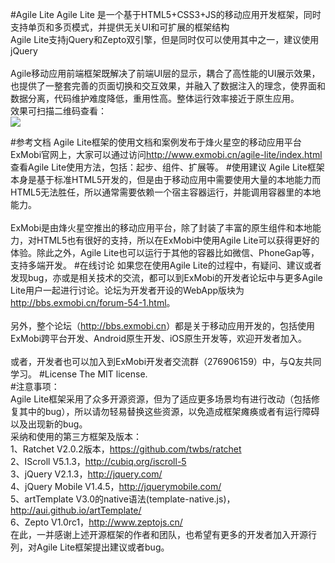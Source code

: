 #Agile Lite
Agile Lite 是一个基于HTML5+CSS3+JS的移动应用开发框架，同时支持单页和多页模式，并提供无关UI和可扩展的框架结构
<br>
Agile Lite支持jQuery和Zepto双引擎，但是同时仅可以使用其中之一，建议使用jQuery
<br><br>
Agile移动应用前端框架既解决了前端UI层的显示，耦合了高性能的UI展示效果，也提供了一整套完善的页面切换和交互效果，并融入了数据注入的理念，使界面和数据分离，代码维护难度降低，重用性高。整体运行效率接近于原生应用。
<br>
效果可扫描二维码查看：
<br>
<img src="http://www.exmobi.cn/images/agile_demo.gif">


#参考文档
Agile Lite框架的使用文档和案例发布于烽火星空的移动应用平台ExMobi官网上，大家可以通过访问<http://www.exmobi.cn/agile-lite/index.html>查看Agile Lite使用方法，包括：起步、组件、扩展等。
#使用建议
Agile Lite框架本身是基于标准HTML5开发的，但是由于移动应用中需要使用大量的本地能力而HTML5无法胜任，所以通常需要依赖一个宿主容器运行，并能调用容器里的本地能力。
<br><br>
ExMobi是由烽火星空推出的移动应用平台，除了封装了丰富的原生组件和本地能力，对HTML5也有很好的支持，所以在ExMobi中使用Agile Lite可以获得更好的体验。除此之外，Agile Lite也可以运行于其他的容器比如微信、PhoneGap等，支持多端开发。
#在线讨论
如果您在使用Agile Lite的过程中，有疑问、建议或者发现bug，亦或是相关技术的交流，都可以到ExMobi的开发者论坛中与更多Agile Lite用户一起进行讨论。论坛为开发者开设的WebApp版块为<http://bbs.exmobi.cn/forum-54-1.html>。
<br><br>
另外，整个论坛（<http://bbs.exmobi.cn>）都是关于移动应用开发的，包括使用ExMobi跨平台开发、Android原生开发、iOS原生开发等，欢迎开发者加入。
<br><br>
或者，开发者也可以加入到ExMobi开发者交流群（276906159）中，与Q友共同学习。
#License
The MIT license.
<br>
#注意事项：
<br>
Agile Lite框架采用了众多开源资源，但为了适应更多场景均有进行改动（包括修复其中的bug），所以请勿轻易替换这些资源，以免造成框架瘫痪或者有运行障碍以及出现新的bug。
<br>
采纳和使用的第三方框架及版本：<br>
1、Ratchet V2.0.2版本，<https://github.com/twbs/ratchet><br>
2、IScroll V5.1.3，<http://cubiq.org/iscroll-5><br>
3、jQuery V2.1.3，<http://jquery.com/><br>
4、jQuery Mobile V1.4.5，<http://jquerymobile.com/><br>
5、artTemplate V3.0的native语法(template-native.js)，<http://aui.github.io/artTemplate/><br>
6、Zepto V1.0rc1，<http://www.zeptojs.cn/><br>
在此，一并感谢上述开源框架的作者和团队，也希望有更多的开发者加入开源行列，对Agile Lite框架提出建议或者bug。